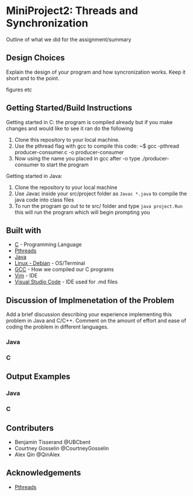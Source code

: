 # MiniProject2: Threads and Synchronization 
Outline of what we did for the assignment/summary

## Design Choices
Explain the design of your program and how syncronization works. Keep it short and to the point.

figures etc


## Getting Started/Build Instructions
Getting started in C: the program is compiled already but if you make changes and would like to see it ran do the following
1. Clone this repository to your local machine.
2. Use the pthread flag with gcc to compile this code: ~$ gcc -pthread producer-consumer.c -o producer-consumer
3. Now using the name you placed in gcc after -o type ./producer-consumer to start the program

Getting started in Java:
1. Clone the repository to your local machine
2. Use Javac inside your src/project folder as `Javac *.java` to compile the java code into class files
4. To run the program go out to te src/ folder and type `java project.Run` this will run the program which will begin prompting you

## Built with

* [C](https://www.gnu.org/software/libc/manual/pdf/libc.pdf) - Programming Language
* [Pthreads](https://computing.llnl.gov/tutorials/pthreads/)
* [Java](https://docs.oracle.com/en/java/)
* [Linux - Debian](https://www.debian.org/doc/) - OS/Terminal 
* [GCC](https://gcc.gnu.org/onlinedocs/gcc-9.2.0/gcc/) - How we compiled our C programs
* [Vim](https://www.vim.org/docs.php) - IDE
* [Visual Studio Code](https://code.visualstudio.com/docs) - IDE used for .md files

## Discussion of Implmenetation of the Problem
Add a brief discussion describing your experience implementing this problem in Java and C/C++. Comment on the amount of effort and ease of coding the problem in different languages.

### Java

### C

## Output Examples

### Java

### C

## Contributers

* Benjamin Tisserand @UBCbent
* Courtney Gosselin @CourtneyGosselin
* Alex Qin @QinAlex

## Acknowledgements 

* [Pthreads](https://computing.llnl.gov/tutorials/pthreads/)

